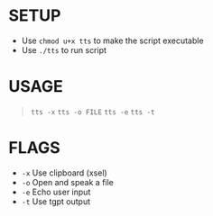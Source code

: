 # SETUP
* Use `chmod u+x tts` to make the script executable
* Use `./tts` to run script

# USAGE
> `tts -x`
> `tts -o FILE`
> `tts -e`
> `tts -t`

# FLAGS
-  `-x`    Use clipboard (xsel)
-  `-o`    Open and speak a file
-  `-e`    Echo user input
-  `-t`    Use tgpt output
